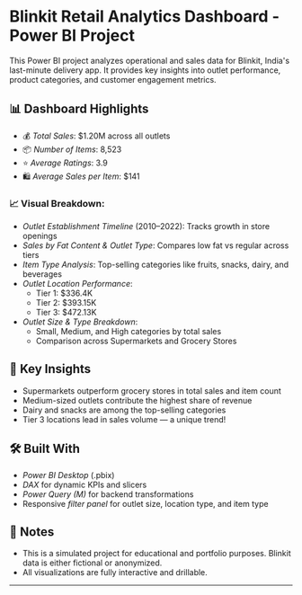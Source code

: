 # Blinkit Retail Analytics Dashboard - Power BI Project

This Power BI project analyzes operational and sales data for Blinkit, India's last-minute delivery app. It provides key insights into outlet performance, product categories, and customer engagement metrics.

## 📊 Dashboard Highlights

- 💰 *Total Sales*: $1.20M across all outlets
- 📦 *Number of Items*: 8,523
- ⭐ *Average Ratings*: 3.9
- 🛍 *Average Sales per Item*: $141

### 📈 Visual Breakdown:

- *Outlet Establishment Timeline* (2010–2022): Tracks growth in store openings
- *Sales by Fat Content & Outlet Type*: Compares low fat vs regular across tiers
- *Item Type Analysis*: Top-selling categories like fruits, snacks, dairy, and beverages
- *Outlet Location Performance*:
  - Tier 1: $336.4K
  - Tier 2: $393.15K
  - Tier 3: $472.13K
- *Outlet Size & Type Breakdown*:
  - Small, Medium, and High categories by total sales
  - Comparison across Supermarkets and Grocery Stores

## 🧠 Key Insights

- Supermarkets outperform grocery stores in total sales and item count
- Medium-sized outlets contribute the highest share of revenue
- Dairy and snacks are among the top-selling categories
- Tier 3 locations lead in sales volume — a unique trend!

## 🛠 Built With

- *Power BI Desktop* (.pbix)
- *DAX* for dynamic KPIs and slicers
- *Power Query (M)* for backend transformations
- Responsive *filter panel* for outlet size, location type, and item type

## 📎 Notes

- This is a simulated project for educational and portfolio purposes. Blinkit data is either fictional or anonymized.
- All visualizations are fully interactive and drillable.

---
